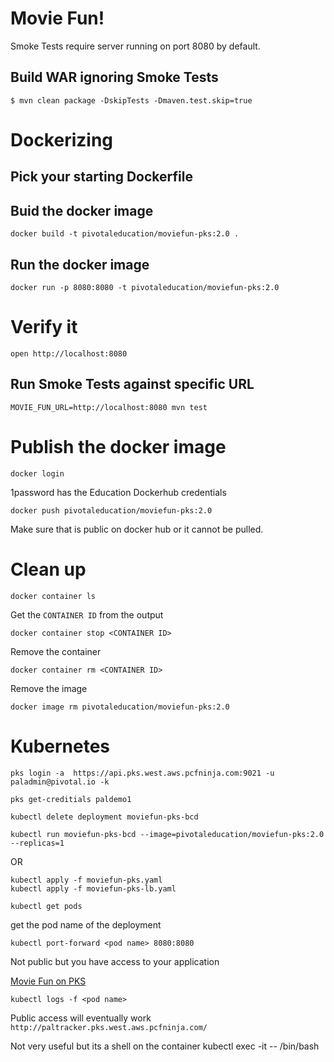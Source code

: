 # Movie Fun!

Smoke Tests require server running on port 8080 by default.

## Build WAR ignoring Smoke Tests

```
$ mvn clean package -DskipTests -Dmaven.test.skip=true
```

# Dockerizing

## Pick your starting Dockerfile

## Buid the docker image
```
docker build -t pivotaleducation/moviefun-pks:2.0 .
```

## Run the docker image
```
docker run -p 8080:8080 -t pivotaleducation/moviefun-pks:2.0
```

# Verify it
```
open http://localhost:8080
```

## Run Smoke Tests against specific URL

```
MOVIE_FUN_URL=http://localhost:8080 mvn test
```

# Publish the docker image
```
docker login
```
1password has the Education Dockerhub credentials

```
docker push pivotaleducation/moviefun-pks:2.0
```

Make sure that is public on docker hub or it cannot be pulled.

# Clean up
```
docker container ls
```

Get the `CONTAINER ID` from the output

```
docker container stop <CONTAINER ID>
```

Remove the container
```
docker container rm <CONTAINER ID>
```

Remove the image
```
docker image rm pivotaleducation/moviefun-pks:2.0
```

# Kubernetes
```
pks login -a  https://api.pks.west.aws.pcfninja.com:9021 -u paladmin@pivotal.io -k
```

```
pks get-creditials paldemo1
```

```
kubectl delete deployment moviefun-pks-bcd
```

```
kubectl run moviefun-pks-bcd --image=pivotaleducation/moviefun-pks:2.0 --replicas=1
```
OR
```
kubectl apply -f moviefun-pks.yaml
kubectl apply -f moviefun-pks-lb.yaml
```

```
kubectl get pods
```
get the pod name of the deployment

```
kubectl port-forward <pod name> 8080:8080
```
Not public but you have access to your application

[Movie Fun on PKS](http://localhost:8080/)

```
kubectl logs -f <pod name>
```

Public access will eventually work
`http://paltracker.pks.west.aws.pcfninja.com/`

Not very useful but its a shell on the container
kubectl exec -it <pod name> -- /bin/bash